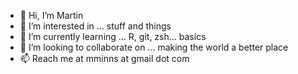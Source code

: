 - 👋 Hi, I’m Martin
- 👀 I’m interested in ... stuff and things
- 🌱 I’m currently learning ... R, git, zsh... basics
- 💞️ I’m looking to collaborate on ... making the world a better place
- 📫 Reach me at mminns at gmail dot com

<!---
mminns47/mminns47 is a ✨ special ✨ repository because its `README.md` (this file) appears on your GitHub profile.
You can click the Preview link to take a look at your changes.
--->
